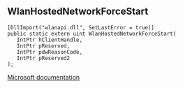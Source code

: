 ## WlanHostedNetworkForceStart

```
[DllImport("wlanapi.dll", SetLastError = true)]
public static extern uint WlanHostedNetworkForceStart(
   IntPtr hClientHandle,
   IntPtr pReserved,
   IntPtr pdwReasonCode,
   IntPtr pReserved2
);
```

[Microsoft documentation](https://docs.microsoft.com/en-us/windows/win32/api/wlanapi/nf-wlanapi-wlanhostednetworkforcestart)
